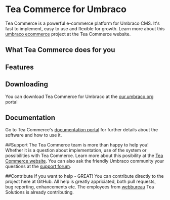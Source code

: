 # Tea Commerce for Umbraco
Tea Commerce is a powerful e-commerce platform for Umbraco CMS. It's fast to implement, easy to use and flexible for growth. Learn more about this [umbraco ecommerce](http://teacommerce.net) project at the Tea Commerce website.

## What Tea Commerce does for you

## Features

## Downloading
You can download Tea Commerce for Umbraco at the [our.umbraco.org](https://our.umbraco.org/projects/website-utilities/tea-commerce) portal

## Documentation
Go to Tea Commerce's [documentation portal](http://documentation.teacommerce.net) for further details about the software and how to use it.

##Support
The Tea Commerce team is more than happy to help you! Whether it is a question about implementation, use of the system or possibilities with Tea Commerce. Learn more about this posibility at the [Tea Commerce website](http://teacommerce.net). You can also ask the friendly Umbraco community your questions at the [support forum](https://our.umbraco.org/projects/website-utilities/tea-commerce/tea-commerce-support).

##Contribute
If you want to help - GREAT! You can contribute directly to the project here at GitHub. All help is greatly appriciated, both pull requests, bug reporting, enhancements etc. The employees from [webbureau](https://teasolutions.dk) Tea Solutions is already contributing.
